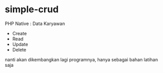 # simple-crud

PHP Native : Data Karyawan
- Create
- Read
- Update
- Delete

nanti akan dikembangkan lagi programnya, hanya sebagai bahan latihan saja

